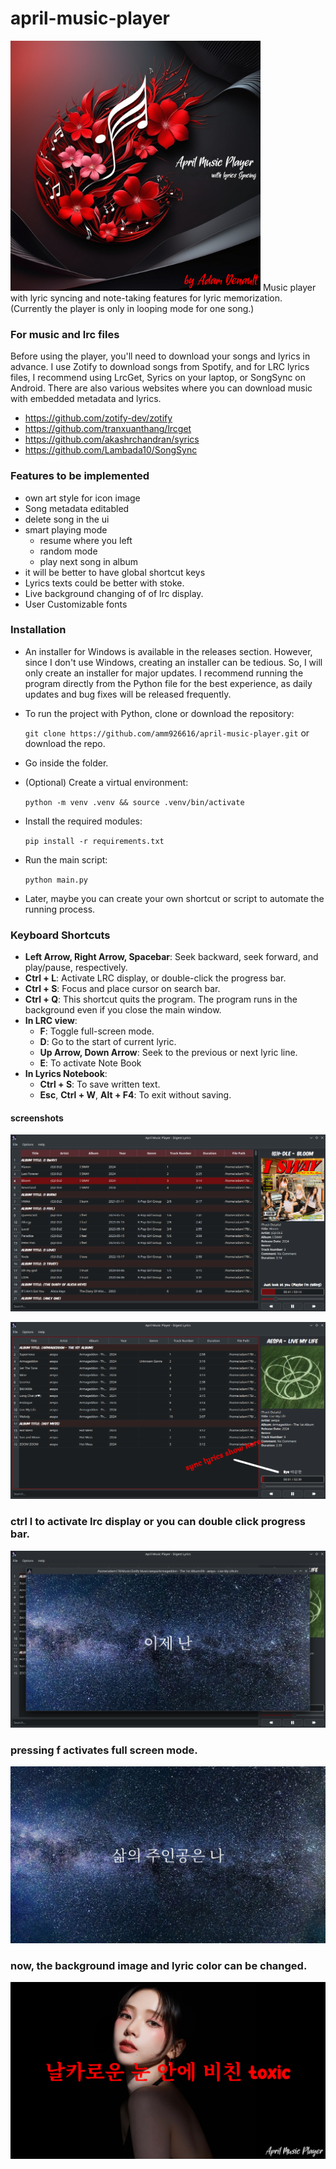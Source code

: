 # april-music-player
<img src="./icons/april-logo.png" alt="logo" width="400"/>
Music player with lyric syncing and note-taking features for lyric memorization. (Currently the player is only in looping mode for one song.)

### For music and lrc files
Before using the player, you'll need to download your songs and lyrics in advance. I use Zotify to download songs from Spotify, and for LRC lyrics files, I recommend using LrcGet, Syrics on your laptop, or SongSync on Android. There are also various websites where you can download music with embedded metadata and lyrics.

- https://github.com/zotify-dev/zotify
- https://github.com/tranxuanthang/lrcget
- https://github.com/akashrchandran/syrics
- https://github.com/Lambada10/SongSync

### Features to be implemented
- own art style for icon image
- Song metadata editabled
- delete song in the ui
- smart playing mode
  - resume where you left
  - random mode
  - play next song in album
- it will be better to have global shortcut keys
- Lyrics texts could be better with stoke. 
- Live background changing of of lrc display.
- User Customizable fonts
 
### Installation

- An installer for Windows is available in the releases section. However, since I don't use Windows, creating an installer can be tedious. So, I will only create an installer for major updates. I recommend running the program directly from the Python file for the best experience, as daily updates and bug fixes will be released frequently.

- To run the project with Python, clone or download the repository:
    
    `git clone https://github.com/amm926616/april-music-player.git` or download the repo.

- Go inside the folder.
    
- (Optional) Create a virtual environment:

    `python -m venv .venv && source .venv/bin/activate`
    
- Install the required modules:

    `pip install -r requirements.txt`
    
- Run the main script:
    
    `python main.py`

- Later, maybe you can create your own shortcut or script to automate the running process.     

### Keyboard Shortcuts

- **Left Arrow, Right Arrow, Spacebar**: Seek backward, seek forward, and play/pause, respectively.
- **Ctrl + L**: Activate LRC display, or double-click the progress bar.
- **Ctrl + S**: Focus and place cursor on search bar.
- **Ctrl + Q**: This shortcut quits the program. The program runs in the background even if you close the main 
window. 
- **In LRC view**:
    - **F**: Toggle full-screen mode.
    - **D**: Go to the start of current lyric.
    - **Up Arrow, Down Arrow**: Seek to the previous or next lyric line.
    - **E**: To activate Note Book
- **In Lyrics Notebook**:
  - **Ctrl + S**: To save written text.
  - **Esc**, **Ctrl + W**, **Alt + F4**: To exit without saving.

#### screenshots
![screenshot](./screenshots/screenshot1.png)

![screenshot](./screenshots/screenshot2.png)

### ctrl l to activate lrc display or you can double click progress bar.
![screenshot](./screenshots/screenshot3.png)

### pressing f activates full screen mode.
![screenshot](./screenshots/screenshot4.png)

### now, the background image and lyric color can be changed.
![screenshot](./screenshots/screenshot5.png)

